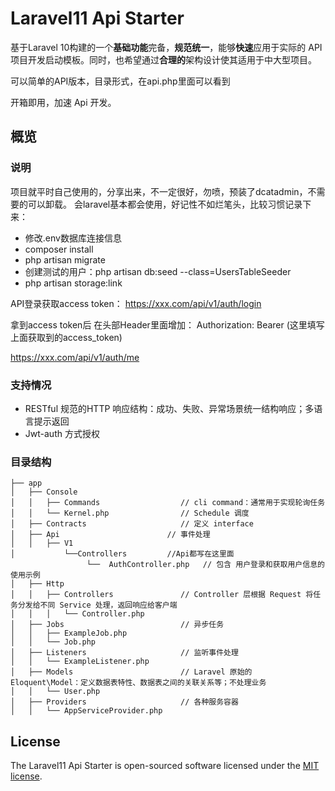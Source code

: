 # Laravel11 Api Starter

基于Laravel 10构建的一个**基础功能**完备，**规范统一**，能够**快速**应用于实际的 API 项目开发启动模板。同时，也希望通过**合理的**架构设计使其适用于中大型项目。

可以简单的API版本，目录形式，在api.php里面可以看到

开箱即用，加速 Api 开发。


## 概览

### 说明

项目就平时自己使用的，分享出来，不一定很好，勿喷，预装了dcatadmin，不需要的可以卸载。
会laravel基本都会使用，好记性不如烂笔头，比较习惯记录下来：
- 修改.env数据库连接信息
- composer install
- php artisan migrate
- 创建测试的用户：php artisan db:seed --class=UsersTableSeeder
- php artisan storage:link

API登录获取access token：
https://xxx.com/api/v1/auth/login

拿到access token后
在头部Header里面增加：
Authorization: Bearer (这里填写上面获取到的access_token)

https://xxx.com/api/v1/auth/me


### 支持情况

- RESTful 规范的HTTP 响应结构：成功、失败、异常场景统一结构响应；多语言提示返回
- Jwt-auth 方式授权


### 目录结构

```
├── app
│   ├── Console
│   │   ├── Commands                  // cli command：通常用于实现轮询任务
│   │   └── Kernel.php                // Schedule 调度
│   ├── Contracts                     // 定义 interface
│   ├── Api                        // 事件处理
│   │   ├── V1
│           └──Controllers         //Api都写在这里面
                 └──  AuthController.php   // 包含 用户登录和获取用户信息的使用示例
│   ├── Http
│   │   ├── Controllers               // Controller 层根据 Request 将任务分发给不同 Service 处理，返回响应给客户端
│   │   │   └── Controller.php
│   ├── Jobs                          // 异步任务
│   │   ├── ExampleJob.php
│   │   └── Job.php
│   ├── Listeners                     // 监听事件处理
│   │   └── ExampleListener.php
│   ├── Models                        // Laravel 原始的 Eloquent\Model：定义数据表特性、数据表之间的关联关系等；不处理业务
│   │   └── User.php
│   ├── Providers                     // 各种服务容器
│   │   └── AppServiceProvider.php

```

## License

The Laravel11 Api Starter is open-sourced software licensed under the [MIT license](https://opensource.org/licenses/MIT).
